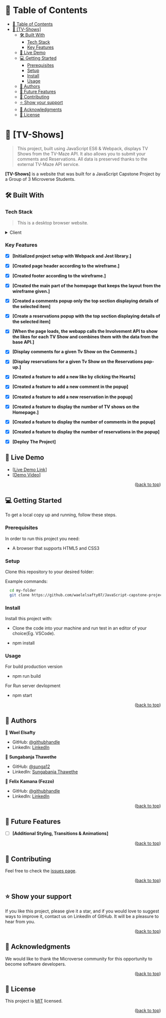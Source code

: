 <a name="readme-top"></a>

<!--
HOW TO USE:
This is an example of how you may give instructions on setting up your project locally.

Modify this file to match your project and remove sections that don't apply.

REQUIRED SECTIONS:
- Table of Contents
- About the Project
  - Built With
  - Live Demo
- Getting Started
- Authors
- Acknowledgements
- License

OPTIONAL SECTIONS:
- FAQ

After you're finished please remove all the comments and instructions!
-->

<div align="center">
  <!-- You are encouraged to replace this logo with your own! Otherwise you can also remove it. -->
  <!-- <img src="murple_logo.png" alt="logo" width="140"  height="auto" /> -->
  <br/>

  <!-- <h3><b>Microverse README Template</b></h3> -->

</div>

<!-- TABLE OF CONTENTS -->

# 📗 Table of Contents

- [📗 Table of Contents](#-table-of-contents)
- [📖 [TV-Shows] <a name="about-project"></a>](#-tv-shows-)
  - [🛠 Built With <a name="HTML and CSS"></a>](#-built-with-)
    - [Tech Stack <a name="Front end"></a>](#tech-stack-)
    - [Key Features](#key-features)
  - [🚀 Live Demo <a name="https://github.com/waelelsafty07/JavaScript-capstone-project/dist"></a>](#-live-demo-)
  - [💻 Getting Started <a name="getting-started"></a>](#-getting-started-)
    - [Prerequisites](#prerequisites)
    - [Setup](#setup)
    - [Install](#install)
    - [Usage](#usage)
  - [👥 Authors](#-authors)
  - [🔭 Future Features <a name="future-features"></a>](#-future-features-)
  - [🤝 Contributing <a name="contributing"></a>](#-contributing-)
  - [⭐️ Show your support <a name="support"></a>](#️-show-your-support-)
  - [🙏 Acknowledgments <a name="acknowledgements"></a>](#-acknowledgments-)
  - [📝 License <a name="license"></a>](#-license-)

<!-- PROJECT DESCRIPTION -->

# 📖 [TV-Shows] <a name="about-project"></a>

> This project, built using JavaScript ES6 & Webpack, displays TV Shows from the TV-Maze API. It also allows you to submit your comments and Reservations. All data is preserved thanks to the external TV-Maze API service.

**[TV-Shows]** is a website that was built for a JavaScript Capstone Project by a Group of 3 Microverse Students.

## 🛠 Built With <a name="HTML and CSS"></a>

### Tech Stack <a name="Front end"></a>

> This is a desktop browser website.

<details>
  <summary>Client</summary>
  <ul>
    <li><a href="#">HTML</a></li>
    <li><a href="#">CSS</a></li>
    <li><a href="#">JS</a></li>
  </ul>
</details>

<!-- Features -->

### Key Features

- [x] **[Initialized project setup with Webpack and Jest library.]**
- [x] **[Created page header according to the wireframe.]**
- [x] **[Created footer according to the wireframe.]**
- [x] **[Created the main part of the homepage that keeps the layout from the wireframe given.]**
- [x] **[Created a comments popup only the top section displaying details of the selected item]**
- [x] **[Create a reservations popup with the top section displaying details of the selected item]**
- [x] **[When the page loads, the webapp calls the Involvement API to show the likes for each TV Show and combines them with the data from the base API.]**
- [x] **[Display comments for a given Tv Show on the Comments.]**
- [x] **[Display reservations for a given Tv Show on the Reservations pop-up.]**
- [x] **[Created a feature to add a new like by clicking the Hearts]**
- [x] **[Created a feature to add a new comment in the popup]**
- [x] **[Created a feature to add a new reservation in the popup]**
- [x] **[Created a feature to display the number of TV shows on the Homepage.]**
- [x] **[Created a feature to display the number of comments in the popup]**
- [x] **[Created a feature to display the number of reservations in the popup]**
- [x] **[Deploy The Project]**


<!-- LIVE DEMO -->

## 🚀 Live Demo <a name="https://github.com/waelelsafty07/JavaScript-capstone-project/dist"></a>

- [[Live Demo Link](https://waelelsafty07.github.io/JavaScript-capstone-project/dist)]
- [[Demo Video](https://drive.google.com/file/d/1sEcsNaznuEP8NEPCZVsZTzO-ANYi-JY7/view?usp=drive_link)]

<p align="right">(<a href="#readme-top">back to top</a>)</p>

<!-- GETTING STARTED -->

## 💻 Getting Started <a name="getting-started"></a>

To get a local copy up and running, follow these steps.

### Prerequisites

In order to run this project you need:

- A browser that supports HTML5 and CSS3

### Setup

Clone this repository to your desired folder:

Example commands:

```sh
  cd my-folder
  git clone https://github.com/waelelsafty07/JavaScript-capstone-project.git
```

### Install

Install this project with:

- Clone the code into your machine and run test in an editor of your choice(Eg. VSCode).

- npm install

### Usage

For build production version

- npm run build

For Run server devlopment

- npm start

<p align="right">(<a href="#readme-top">back to top</a>)</p>

<!-- AUTHORS -->

## 👥 Authors

👤 **Wael Elsafty**

- GitHub: [@githubhandle](https://github.com/waelelsafty07)
- LinkedIn: [LinkedIn](https://www.linkedin.com/in/waelelsafty07/)
  
👤 **Sungabanja Thawethe**

- GitHub: [@sunga12](https://github.com/sunga12)
- LinkedIn: [Sungabanja Thawethe](https://www.linkedin.com/in/sungabanja-thawethe-b3419b142/)

👤 **Felix Kamana (Fezzo)**

- GitHub: [@githubhandle](https://github.com/fezzopro)
- LinkedIn: [LinkedIn](https://www.linkedin.com/in/kamana-felix-9b6731105/)


<p align="right">(<a href="#readme-top">back to top</a>)</p>

<!-- FUTURE FEATURES -->

## 🔭 Future Features <a name="future-features"></a>

- [ ] **[Additional Styling, Transitions & Animations]**

<p align="right">(<a href="#readme-top">back to top</a>)</p>

## 🤝 Contributing <a name="contributing"></a>

Feel free to check the [issues page](https://github.com/waelelsafty07/JavaScript-capstone-project/issues).

<p align="right">(<a href="#readme-top">back to top</a>)</p>

<!-- SUPPORT -->

## ⭐️ Show your support <a name="support"></a>

If you like this project, please give it a star, and if you would love to suggest ways to improve it, contact us on LinkedIn of GitHub. It will be a pleasure to hear from you.

<p align="right">(<a href="#readme-top">back to top</a>)</p>

<!-- ACKNOWLEDGEMENTS -->

## 🙏 Acknowledgments <a name="acknowledgements"></a>

We would like to thank the Microverse community for this opportunity to become software developers.

<p align="right">(<a href="#readme-top">back to top</a>)</p>

<!-- FAQ (optional) -->

<!-- LICENSE -->

## 📝 License <a name="license"></a>

This project is [MIT](./LICENSE) licensed.

<p align="right">(<a href="#readme-top">back to top</a>)</p>
